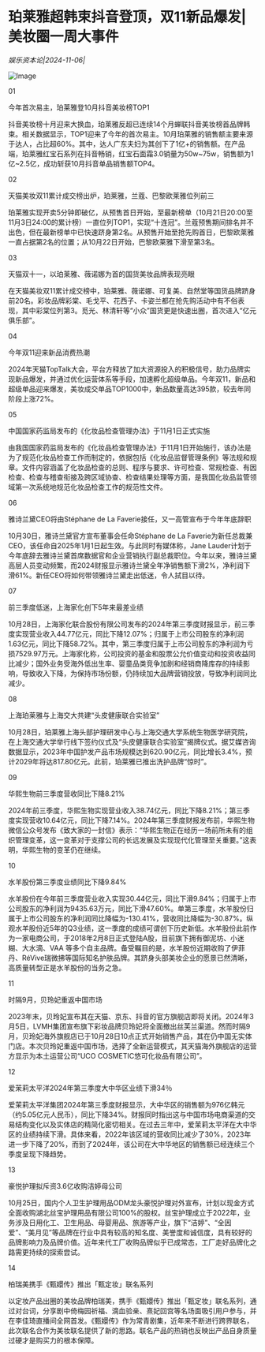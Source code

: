 # 珀莱雅超韩束抖音登顶，双11新品爆发|美妆圈一周大事件

*娱乐资本论|2024-11-06|*

![Image](https://p3-sign.toutiaoimg.com/tos-cn-i-6w9my0ksvp/68af4466e9384f6c94ebd966a9bf065e~tplv-tt-shrink:640:0.image?lk3s=06827d14&traceid=202411062250564B2CA05578827FEB1297&x-expires=2147483647&x-signature=xsfLkck6W%2FOuRHmhOZItCuroS2E%3D)

01

今年首次易主，珀莱雅登10月抖音美妆榜TOP1

抖音美妆榜十月迎来大换血，珀莱雅反超已连续14个月蝉联抖音美妆榜首品牌韩束。相关数据显示，TOP1迎来了今年的首次易主。10月珀莱雅的销售额主要来源于达人，占比超60%。其中，达人广东夫妇为其创下了1亿+的销售额。在产品端，珀莱雅红宝石系列在抖音畅销，红宝石面霜3.0销量为50w~75w，销售额为1亿~2.5亿，成功斩获10月抖音单品销售额TOP4。

02

天猫美妆双11累计成交榜出炉，珀莱雅，兰蔻、巴黎欧莱雅位列前三

珀莱雅实现开卖5分钟即破亿，从预售首日开始，至最新榜单（10月21日20:00至11月3日24:00的累计榜）一直位列TOP1，实现“十连冠”。兰蔻预售期间排名并不出色，但在最新榜单中已快速跻身第2名。从预售开始至抢先购首日，巴黎欧莱雅一直占据第2名的位置；从10月22日开始，巴黎欧莱雅下滑至第3名。

03

天猫双十一，以珀莱雅、薇诺娜为首的国货美妆品牌表现亮眼

在天猫美妆双11累计成交榜中，珀莱雅、薇诺娜、可复美、自然堂等国货品牌跻身前20名。彩妆品牌彩棠、毛戈平、花西子、卡姿兰都在抢先购活动中有不俗表现，其中彩棠位列第3。觅光、林清轩等“小众”国货更是快速出圈，首次进入“亿元俱乐部”。

04

今年双11迎来新品消费热潮

2024年天猫TopTalk大会，平台方释放了加大资源投入的积极信号，助力品牌实现新品爆发，并通过优化运营体系等手段，加速孵化超级单品。今年双11，新品和超级单品迎来爆发，美妆成交单品TOP1000中，新品数量高达395款，较去年同阶段上涨72%。

05

中国国家药监局发布的《化妆品检查管理办法》于11月1日正式实施

由我国国家药监局发布的《化妆品检查管理办法》于11月1日开始施行，该办法是为了规范化妆品检查工作而制定的，依据包括《化妆品监督管理条例》等法规和规章。文件内容涵盖了化妆品检查的总则、程序与要求、许可检查、常规检查、有因检查、检查与稽查衔接及跨区域协查、检查结果处理等方面，是我国化妆品监管领域第一次系统地规范化妆品检查工作的规范性文件。

06

雅诗兰黛CEO将由Stéphane de La Faverie接任，又一高管宣布于今年年底辞职

10月30日，雅诗兰黛官方宣布董事会任命Stéphane de La Faverie为新任总裁兼CEO，该任命自2025年1月1日起生效。与此同时有媒体称，Jane Lauder计划于今年底辞去雅诗兰黛首席数据官和企业营销执行副总裁职位。今年以来，雅诗兰黛高层人员变动频繁，而2024财报显示雅诗兰黛全年净销售额下滑2%，净利润下滑61%。新任CEO将如何带领雅诗兰黛走出低迷，令人拭目以待。

07

前三季度低迷，上海家化创下5年来最差业绩

10月28日，上海家化联合股份有限公司发布的2024年第三季度财报显示，前三季度实现营业收入44.77亿元，同比下降12.07%；归属于上市公司股东的净利润1.63亿元，同比下降58.72%。其中，第三季度归属于上市公司股东的净利润为亏损7529.97万元。上海家化称，公司投资的基金和股票公允价值变动和投资收益同比减少；国外业务受海外低出生率、婴童品类竞争加剧和经销商降库存的持续影响，导致收入下降，为保持市场份额，仍持续加大品牌营销投放，导致净利润同比减少。

08

上海珀莱雅与上海交大共建“头皮健康联合实验室”

10月28日，珀莱雅上海头部护理研发中心与上海交通大学系统生物医学研究院，在上海交通大学举行线下签约仪式及“头皮健康联合实验室”揭牌仪式。据艾媒咨询数据显示，2023年中国护发产品市场规模达到620.90亿元，同比增长3.4%，预计2029年将达817.80亿元。此前，珀莱雅已推出洗护品牌“惊时”。

09

华熙生物前三季度营收同比下降8.21%

2024年前三季度，华熙生物实现营业收入38.74亿元，同比下降8.21%；第三季度实现营收10.64亿元，同比下降7.14%。2024年第三季度财报发布前，华熙生物微信公众号发布《致大家的一封信》表示：“华熙生物正在经历一场前所未有的组织管理变革，这一变革对于支撑公司的长远发展及实现现代化管理至关重要。”这表明，华熙生物的变革仍在继续。

10

水羊股份第三季度业绩同比下降9.84%

水羊股份在今年前三季度营业收入实现30.44亿元，同比下滑9.84%；归属于上市公司股东的净利润为9435.63万元，同比下滑47.60%。单第三季度，水羊股份归属于上市公司股东的净利润同比降幅为-130.41%，营收同比降幅为-30.87%。纵观水羊股份近5年的Q3业绩，这一季度的成绩可谓创下历史新低。水羊股份此前作为一家电商公司，于2018年2月8日正式登陆A股，目前旗下拥有御泥坊、小迷糊、大水滴、VAA 等多个自主品牌。备受瞩目的是，水羊股份近期收购了伊菲丹、RéVive瑞微拂等国际知名护肤品牌。其跻身头部美妆企业的愿景已然清晰，高质量转型正是水羊股份的当务之急。

11

时隔9月，贝玲妃重返中国市场

2023年末，贝玲妃宣布其在天猫、京东、抖音的官方旗舰店即将关闭。2024年3月5日，LVMH集团宣布旗下彩妆品牌贝玲妃将全面撤出丝芙兰渠道。然而时隔9月，贝玲妃海外旗舰店已于10月28日10点正式开始销售产品，其在仍中国无实体门店。本次贝玲妃重返中国市场，选择了全新运营模式，其天猫海外旗舰店的运营方显示为本土运营公司“UCO COSMETIC悠可化妆品有限公司”。

12

爱茉莉太平洋2024年第三季度大中华区业绩下滑34％

爱茉莉太平洋集团2024年第三季度财报显示，大中华区的销售额为976亿韩元（约5.05亿元人民币），同比下降34%。财报同时指出这与中国市场电商渠道的交易结构变化以及实体店的精简化密切相关。在过去三年中，爱茉莉太平洋在大中华区的业绩持续下滑。具体来看，2022年该区域的营收同比减少了30%，2023年进一步下降了20%，而到了2024年，该公司在大中华地区的销售额已经连续三个季度呈现下降趋势。

13

豪悦护理拟斥资3.6亿收购洁婷母公司

10月25日，国内个人卫生护理用品ODM龙头豪悦护理对外宣布，计划以现金方式全面收购湖北丝宝护理用品有限公司100%的股权。丝宝护理成立于2022年，业务涉及日用化工、卫生用品、母婴用品、旅游等产业，旗下“洁婷”、“全因爱”、“美月见”等品牌在行业中具有较高的知名度、美誉度和诚信度，具有较好的品牌影响力及品牌价值。近年来代工厂收购品牌似乎已成常态，工厂走好品牌化之路需更持续的探索尝试。

14

柏瑞美携手《甄嬛传》推出「甄定妆」联名系列

以定妆产品出圈的美妆品牌柏瑞美，携手《甄嬛传》推出「甄定妆」联名系列，通过对台词，分享剧中倚梅园祈福、滴血验亲、熹妃回宫等名场面吸引用户参与，并在李佳琦直播间全网首发。《甄嬛传》作为常青剧集，近年来不断进行跨界联名，此次联名合作为美妆联名提供了新的思路。联名产品的热销也反映出产品自身质量过硬才是购买力的根本保障。

